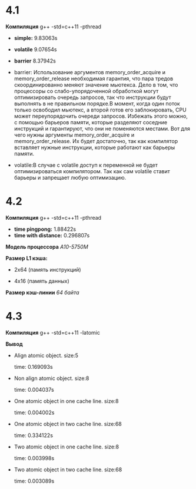 # 4.1
**Компиляция** g++ -std=c++11 -pthread
* **simple:** 9.83063s
* **volatile** 9.07654s
* **barrier** 8.37942s
*   barrier: Использование аргументов memory_order_acquire и memory_order_release необходимая гарантия, что пара тредов скоординированно меняют значение мьютекса. 
Дело в том, что процессоры со слабо-упорядоченной обработкой могут оптимизировать очередь запросов, так что инструкции будут выполнять в не правильном порядке.В момент, когда один поток только освободил мьютекс, а второй готов его заблокировать, CPU может переупорядочить очереди запросов.
Избежать этого можно, с помощью барьеров памяти, которые разделяют соседние инструкций и гарантируют, что они не поменяются местами. Вот для чего нужны аргументы memory_order_acquire и memory_order_release. Их будет достаточно, так как компилятор вставляет нужные инструкции, которые работают как барьеры памяти.

*   volatile:В случае с volatile доступ к переменной не будет оптимизироваться компилятором. Так как сам volatile ставит барьеры и запрещает любую оптимизацию.

# 4.2
**Компиляция** g++ -std=c++11 -pthread
* **time pingpong:** 1.88422s
* **time with distance:** 0.296807s

**Модель процессора** *A10-5750M*

**Размер L1 кэша:** 

* 2х64 (память инструкций)

* 4х16 (память данных)

**Размер кэш-линии** *64 байта*

# 4.3

**Компиляция** g++ -std=c++11 -latomic

**Вывод**
* Align atomic object. size:5

    time: 0.169093s
 
* Non align atomic object. size:8
 
    time: 0.004037s
 
* One atomic object in one cache line. size:8
 
    time: 0.004002s

* One atomic object in two cache line. size:68
 
    time: 0.334122s

* Two atomic object in one cache line. size:8
 
    time: 0.003998s

* Two atomic object in two cache line. size:68
 
     time: 0.003089s
